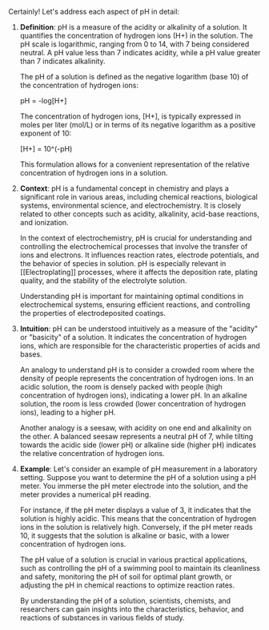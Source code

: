 Certainly! Let's address each aspect of pH in detail:

1. **Definition**:
   pH is a measure of the acidity or alkalinity of a solution. It quantifies the concentration of hydrogen ions (H+) in the solution. The pH scale is logarithmic, ranging from 0 to 14, with 7 being considered neutral. A pH value less than 7 indicates acidity, while a pH value greater than 7 indicates alkalinity.

   The pH of a solution is defined as the negative logarithm (base 10) of the concentration of hydrogen ions:

   pH = -log[H+]

   The concentration of hydrogen ions, [H+], is typically expressed in moles per liter (mol/L) or in terms of its negative logarithm as a positive exponent of 10:

   [H+] = 10^(-pH)

   This formulation allows for a convenient representation of the relative concentration of hydrogen ions in a solution.

2. **Context**:
   pH is a fundamental concept in chemistry and plays a significant role in various areas, including chemical reactions, biological systems, environmental science, and electrochemistry. It is closely related to other concepts such as acidity, alkalinity, acid-base reactions, and ionization.

   In the context of electrochemistry, pH is crucial for understanding and controlling the electrochemical processes that involve the transfer of ions and electrons. It influences reaction rates, electrode potentials, and the behavior of species in solution. pH is especially relevant in [[Electroplating]] processes, where it affects the deposition rate, plating quality, and the stability of the electrolyte solution.

   Understanding pH is important for maintaining optimal conditions in electrochemical systems, ensuring efficient reactions, and controlling the properties of electrodeposited coatings.

3. **Intuition**:
   pH can be understood intuitively as a measure of the "acidity" or "basicity" of a solution. It indicates the concentration of hydrogen ions, which are responsible for the characteristic properties of acids and bases.

   An analogy to understand pH is to consider a crowded room where the density of people represents the concentration of hydrogen ions. In an acidic solution, the room is densely packed with people (high concentration of hydrogen ions), indicating a lower pH. In an alkaline solution, the room is less crowded (lower concentration of hydrogen ions), leading to a higher pH.

   Another analogy is a seesaw, with acidity on one end and alkalinity on the other. A balanced seesaw represents a neutral pH of 7, while tilting towards the acidic side (lower pH) or alkaline side (higher pH) indicates the relative concentration of hydrogen ions.

4. **Example**:
   Let's consider an example of pH measurement in a laboratory setting. Suppose you want to determine the pH of a solution using a pH meter. You immerse the pH meter electrode into the solution, and the meter provides a numerical pH reading.

   For instance, if the pH meter displays a value of 3, it indicates that the solution is highly acidic. This means that the concentration of hydrogen ions in the solution is relatively high. Conversely, if the pH meter reads 10, it suggests that the solution is alkaline or basic, with a lower concentration of hydrogen ions.

   The pH value of a solution is crucial in various practical applications, such as controlling the pH of a swimming pool to maintain its cleanliness and safety, monitoring the pH of soil for optimal plant growth, or adjusting the pH in chemical reactions to optimize reaction rates.

   By understanding the pH of a solution, scientists, chemists, and researchers can gain insights into the characteristics, behavior, and reactions of substances in various fields of study.